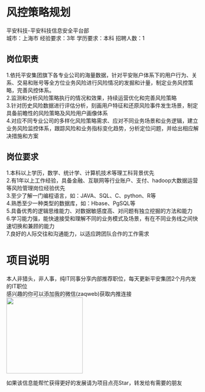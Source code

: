 # 风控策略规划
平安科技-平安科技信息安全平台部  
城市：上海市 经验要求：3年 学历要求：本科  招聘人数：1

## 岗位职责
1.依托平安集团旗下各专业公司的海量数据，针对平安账户体系下的用户行为、关系、交易和账号等全方位业务风险进行风险情况的发掘和计量，制定业务风控策略，完善风控体系。   
2.监测和分析风险策略执行的情况和效果，持续运营优化和完善风险策略   
3.针对历史风险数据进行评估分析，刻画用户特征和还原风险事件发生场景，制定具备前瞻性的风险策略及风险用户画像体系   
4.对应不同专业公司的多样化风险策略需求、应对不同业务场景和业务逻辑，建立业务风险监控体系，跟踪风险和业务指标变化趋势，分析定位问题，并给出相应解决措施和方案

## 岗位要求
1.本科以上学历，数学、统计学、计算机技术等理工科背景优先   
2.有1年以上工作经验，具备金融、互联网等行业账户、支付、hadoop大数据运营等风险管理岗位经验优先   
3.至少了解一门编程语言，如：JAVA、SQL、C、python、R等   
4.熟悉至少一种类型的数据库，如：Hbase、PgSQL等   
5.具备优秀的逻辑思维能力、对数据敏感度高、对问题有独立挖掘的方法和能力   
6.学习能力强，能快速接受和理解不同的业务模式及场景，有在不同业务线之间快速切换和兼顾的能力   
7.良好的人际交往和沟通能力，以适应跨团队合作的工作需求

# 项目说明

本人非猎头，非人事，纯IT同事分享内部推荐职位，每天更新平安集团2个月内发的IT职位  
感兴趣的你可以添加我的微信(zaqweb)获取内推连接  
<img src="https://github.com/zaqweb/PA-IT-JOBS/blob/master/WechatICode.jpeg"  height="200" width="200">

如果该信息能帮忙获得更好的发展请为项目点亮Star，转发给有需要的朋友




